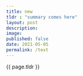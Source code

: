 ```yaml
---
title: new
tldr : "summary comes here"
layout: post
description:
image: 
published: false
date: 2021-05-05
permalink: /text
---
```


{{ page.tldr }}  

<!-- https://seankilleen.com/2020/02/how-to-deploy-github-pages-on-a-schedule-to-publish-future-posts/ -->
